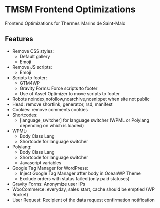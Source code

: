 TMSM Frontend Optimizations
=================

Frontend Optimizations for Thermes Marins de Saint-Malo

Features
-----------

* Remove CSS styles:
    * Default gallery
    * Emoji
* Remove JS scripts:
    * Emoji
* Scripts to footer:
    * GTM4WP
    * Gravity Forms: Force scripts to footer
    * Use of Asset Optimizer to move scripts to footer    
* Robots noindex,nofollow,noarchive,nosnippet when site not public
* Head: remove shortlink, generator, rsd, manifest
* Cookies: remove comments cookies
* Shortcodes:
    * [language_switcher] for language switcher (WPML or Polylang depending on which is loaded)
* WPML:
    * Body Class Lang
    * Shortcode for language switcher
* Polylang:
    * Body Class Lang
    * Shortcode for language switcher
    * Javascript variables
* Google Tag Manager for WordPress:
    * Inject Google Tag Manager after body in OceanWP Theme
    * Exclude orders with status failed (only paid statuses)
* Gravity Forms: Anonymize user IPs
* WooCommerce: everyday, sales start, cache should be emptied (WP Rocket)
* User Request: Recipient of the data request confirmation notification